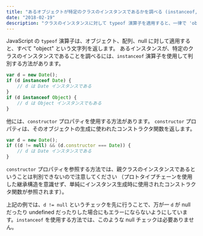 ```yaml
---
title: "あるオブジェクトが特定のクラスのインスタンスであるかを調べる (instanceof, constructor)"
date: "2018-02-19"
description: "クラスのインスタンスに対して typeof 演算子を適用すると、一律で 'object' という文字列を返すため、どのクラスのインスタンスであるかを調べるには別の方法が必要です。"
---
```


JavaScript の `typeof` 演算子は、オブジェクト、配列、null に対して適用すると、すべて "object" という文字列を返します。
あるインスタンスが、特定のクラスのインスタンスであることを調べるには、`instanceof` 演算子を使用して判別する方法があります。

~~~ js
var d = new Date();
if (d instanceof Date) {
    // d は Date インスタンスである
}
if (d instanceof Object) {
    // d は Object インスタンスでもある
}
~~~

他には、`constructor` プロパティを使用する方法があります。
`constructor` プロパティは、そのオブジェクトの生成に使われたコンストラクタ関数を返します。

~~~ js
var d = new Date();
if ((d != null) && (d.constructor === Date)) {
    // d は Date インスタンスである
}
~~~

`constructor` プロパティを参照する方法では、親クラスのインスタンスであるということは判別できないので注意してください （プロトタイプチェーンを使用した継承構造を意識せず、単純にインスタンス生成時に使用されたコンストラクタ関数が参照されます）。

<div class="note">
上記の例では、<code>d != null</code> というチェックを先に行うことで、万が一 <code>d</code> が null だったり undefined だったりした場合にもエラーにならないようにしています。<code>instanceof</code> を使用する方法では、このような null チェックは必要ありません。
</div>

